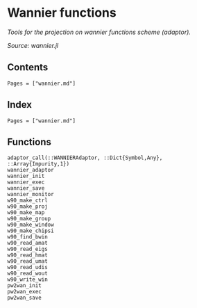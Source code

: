 # Wannier functions

*Tools for the projection on wannier functions scheme (adaptor).*

*Source: wannier.jl*

## Contents

```@contents
Pages = ["wannier.md"]
```

## Index

```@index
Pages = ["wannier.md"]
```

## Functions

```@docs
adaptor_call(::WANNIERAdaptor, ::Dict{Symbol,Any}, ::Array{Impurity,1})
wannier_adaptor
wannier_init
wannier_exec
wannier_save
wannier_monitor
w90_make_ctrl
w90_make_proj
w90_make_map
w90_make_group
w90_make_window
w90_make_chipsi
w90_find_bwin
w90_read_amat
w90_read_eigs
w90_read_hmat
w90_read_umat
w90_read_udis
w90_read_wout
w90_write_win
pw2wan_init
pw2wan_exec
pw2wan_save
```
